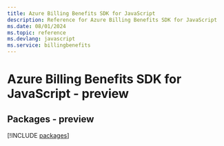```yaml
---
title: Azure Billing Benefits SDK for JavaScript
description: Reference for Azure Billing Benefits SDK for JavaScript
ms.date: 08/01/2024
ms.topic: reference
ms.devlang: javascript
ms.service: billingbenefits
---
```

# Azure Billing Benefits SDK for JavaScript - preview
## Packages - preview
[!INCLUDE [packages](billing-benefits-index.md)]